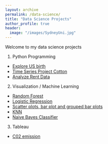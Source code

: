 ```yaml
---
layout: archive
permalink: /data-science/
title: "Data Science Projects"
author_profile: true
header:
  image: "/images/SydneyUni.jpg"
---
```

Welcome to my data science projects

1. Python Programming
* [Explore US birth](https://github.com/pphamnham/Phu-PythonProject/blob/master/Explore%20US%20Birth.ipynb)
* [Time Series Project Cotton](https://github.com/pphamnham/Phu-PythonProject/blob/master/Time%20Series%20Project%20Cotton%20-%20Production%20Volume.ipynb)
* [Analyze Rent Data](https://github.com/pphamnham/Phu-PythonProject/blob/master/analyze_visualize_rent_data.ipynb)
2. Visualization / Machine Learning
* [Random Forest](https://github.com/pphamnham/Phu-MachineLearning/blob/master/RandomForest_Final.ipynb)
* [Logistic Regression](https://github.com/pphamnham/Phu-MachineLearning/blob/master/LogisticRegression_Final.ipynb)
* [Scatter plots, bar plot and grouped bar plots](/viz01/)
* [KNN](/viz02/)
* [Naive Bayes Classifier](https://github.com/pphamnham/Phu-MachineLearning/blob/master/NaivesBayes_final.ipynb)
3. Tableau
* [C02 emission](https://public.tableau.com/views/ExploratorydataanalysisworldC02emission_piechart/Dashboard1?:display_count=y&:origin=viz_share_link)
